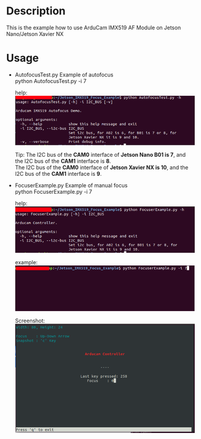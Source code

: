 # Description
This is the example how to use ArduCam IMX519 AF Module on Jetson Nano/Jetson Xavier NX

# Usage
* AutofocusTest.py Example of autofocus  
    python AutofocusTest.py -i 7  

    help:  
    ![help](res/help_autofocus.png)  
    
    Tip: The I2C bus of the **CAM0** interface of **Jetson Nano B01 is 7**, and the I2C bus of the **CAM1** interface is **8**.  
    The I2C bus of the **CAM0** interface of **Jetson Xavier NX is 10**, and the I2C bus of the **CAM1** interface is **9**.

* FocuserExample.py Example of manual focus  
    python FocuserExample.py -i 7  

    help:  
    ![help](res/help.png)  

    example:  
    ![example_cmd](res/example_cmd.png)  

    Screenshot:  
    ![Screenshot](res/screenshot.png)  